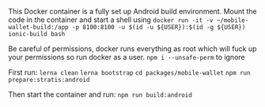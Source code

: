 This Docker container is a fully set up Android build environment. Mount the code in the container and start a shell using `docker run -it -v ~/mobile-wallet-build:/app -p 8100:8100 -u $(id -u ${USER}):$(id -g ${USER}) ionic-build bash`

Be careful of permissions, docker runs everything as root which will fuck up your permissions so run docker as a user.
`npm i --unsafe-perm` to ignore

First run:
`lerna clean`
`lerna bootstrap`
`cd packages/mobile-wallet`
`npm run prepare:stratis:android`

Then start the container and run:
`npm run build:android`